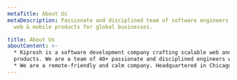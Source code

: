 ```yaml
---
metaTitle: About Us
metaDescription: Passionate and disciplined team of software engineers crafting
  web & mobile products for global businesses.

title: About Us
aboutContent: >-
  * Kiprosh is a software development company crafting scalable web and mobile
  products. We are a team of 40+ passionate and disciplined engineers worldwide.
  * We are a remote-friendly and calm company. Headquartered in Chicago, USA.
---
```

